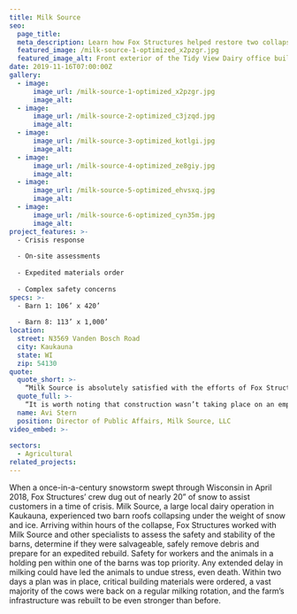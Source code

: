 ```yaml
---
title: Milk Source
seo:
  page_title:
  meta_description: Learn how Fox Structures helped restore two collapsed barn roofs at Milk Source and rebuild the farm’s infrastructure to be even stronger than before.
  featured_image: /milk-source-1-optimized_x2pzgr.jpg
  featured_image_alt: Front exterior of the Tidy View Dairy office building
date: 2019-11-16T07:00:00Z
gallery: 
  - image: 
      image_url: /milk-source-1-optimized_x2pzgr.jpg
      image_alt:
  - image: 
      image_url: /milk-source-2-optimized_c3jzqd.jpg
      image_alt:
  - image: 
      image_url: /milk-source-3-optimized_kotlgi.jpg
      image_alt:
  - image: 
      image_url: /milk-source-4-optimized_ze8giy.jpg
      image_alt:
  - image: 
      image_url: /milk-source-5-optimized_ehvsxq.jpg
      image_alt:
  - image: 
      image_url: /milk-source-6-optimized_cyn35m.jpg
      image_alt:
project_features: >-
  - Crisis response
  
  - On-site assessments
  
  - Expedited materials order
  
  - Complex safety concerns
specs: >-
  - Barn 1: 106’ x 420’
  
  - Barn 8: 113’ x 1,000’
location:
  street: N3569 Vanden Bosch Road
  city: Kaukauna
  state: WI
  zip: 54130
quote:
  quote_short: >-
    “Milk Source is absolutely satisfied with the efforts of Fox Structures’ team. They worked alongside our crew in extreme conditions and were just as exhausted as we were by the time we resolved our core issues.”
  quote_full: >-
    “It is worth noting that construction wasn’t taking place on an empty site, but rather a modern working farm with professionals continuing to care for a large herd of valuable animals every hour of every day. The undertaking required a careful, thoughtful and meticulous approach to the work. Milk Source is absolutely satisfied with the efforts of Fox Structures’ team. They worked alongside our crew in extreme conditions and were just as exhausted as we were by the time we resolved our core issues.”
  name: Avi Stern
  position: Director of Public Affairs, Milk Source, LLC
video_embed: >-
  
sectors:
  - Agricultural
related_projects: 
---
```


When a once-in-a-century snowstorm swept through Wisconsin in April 2018, Fox Structures’ crew dug out of nearly 20” of snow to assist customers in a time of crisis. Milk Source, a large local dairy operation in Kaukauna, experienced two barn roofs collapsing under the weight of snow and ice. Arriving within hours of the collapse, Fox Structures worked with Milk Source and other specialists to assess the safety and stability of the barns, determine if they were salvageable, safely remove debris and prepare for an expedited rebuild. Safety for workers and the animals in a holding pen within one of the barns was top priority. Any extended delay in milking could have led the animals to undue stress, even death. Within two days a plan was in place, critical building materials were ordered, a vast majority of the cows were back on a regular milking rotation, and the farm’s infrastructure was rebuilt to be even stronger than before.